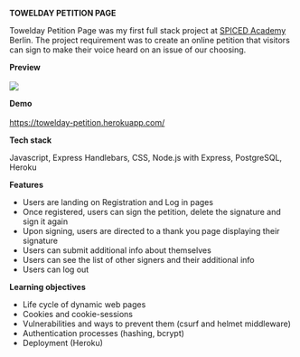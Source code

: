 <strong>TOWELDAY PETITION PAGE</strong>

<p>Towelday Petition Page was my first full stack project at <a href="https://www.spiced-academy.com/en/program/full-stack-web-development/?gclid=CjwKCAjw4MP5BRBtEiwASfwALxpOPOTnCn-ZlPACzpYwRih4SSzYRfxkCuOBJcq71BpkHsr1naRbwRoCStYQAvD_BwE">SPICED Academy</a> Berlin.
The project requirement was to create an online petition that visitors can sign to make their voice heard on an issue of our choosing.</p>

<strong>Preview</strong>
<br></br>
<img  src="https://media.giphy.com/media/YP2qSDxf21txfcit33/giphy.gif"/>

<strong>Demo</strong>
<br></br>
<a href="https://towelday-petition.herokuapp.com/">https://towelday-petition.herokuapp.com/</a>

<strong>Tech stack</strong>

<p>Javascript, Express Handlebars, CSS, Node.js with Express, PostgreSQL, Heroku</p>

<strong>Features</strong>
<ul>
<li>Users are landing on Registration and Log in pages</li>
<li>Once registered, users can sign the petition, delete the signature and sign it again</li>
<li>Upon signing, users are directed to a thank you page displaying their signature</li>
<li>Users can submit additional info about themselves</li>
<li>Users can see the list of other signers and their additional info</li>
<li>Users can log out</li>
</ul>

<strong>Learning objectives</strong>
<ul>
<li>Life cycle of dynamic web pages</li>
<li>Cookies and cookie-sessions</li>
<li>Vulnerabilities and ways to prevent them (csurf and helmet middleware)</li>
<li>Authentication processes (hashing, bcrypt)</li>
<li>Deployment (Heroku)</li>
</ul>




